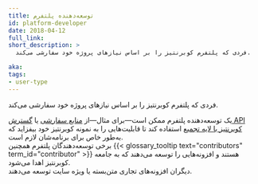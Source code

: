 ```yaml
---
title: توسعه‌دهنده پلتفرم
id: platform-developer
date: 2018-04-12
full_link: 
short_description: >
  فردی که پلتفرم کوبرنتیز را بر اساس نیازهای پروژه خود سفارشی می‌کند.

aka: 
tags:
- user-type
---
```

 فردی که پلتفرم کوبرنتیز را بر اساس نیازهای پروژه خود سفارشی می‌کند.

<!--more--> 

یک توسعه‌دهنده پلتفرم ممکن است—برای مثال—از
[منابع سفارشی](/docs/concepts/extend-kubernetes/api-extension/custom-resources/)
یا
[گسترش API کوبرنتیز با لایه تجمیع](/docs/concepts/extend-kubernetes/api-extension/apiserver-aggregation/)
استفاده کند تا قابلیت‌هایی را به نمونه کوبرنتیز خود بیفزاید که به‌طور خاص برای برنامه‌شان لازم است.  
برخی توسعه‌دهندگان پلتفرم همچنین {{< glossary_tooltip text="contributors" term_id="contributor" >}} هستند و
افزونه‌هایی را توسعه می‌دهند که به جامعه کوبرنتیز اهدا می‌شود.  
دیگران افزونه‌های تجاری متن‌بسته یا ویژه سایت توسعه می‌دهند.
